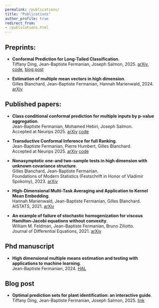 ```yaml
---
permalink: /publications/
title: "Publications"
author_profile: true
redirect_from: 
- /publications.html
---
```

## Preprints:
- **Conformal Prediction for Long-Tailed Classification**.\
Tiffany Ding, Jean-Baptiste Fermanian, Joseph Salmon, 2025. [arXiv](https://arxiv.org/abs/2507.06867), [code](https://github.com/tiffanyding/long-tail-conformal), [blog post](https://josephsalmon.eu/blog/long-tail/)

 - **Estimation of multiple mean vectors in high dimension**.\
Gilles Blanchard, Jean-Baptiste Fermanian, Hannah Marienwald, 2024. [arXiv](https://arxiv.org/pdf/2403.15038)

## Published papers:

- **Class conditional conformal prediction for multiple inputs by p-value aggregation**.\
Jean-Baptiste Fermanian, Mohamed Hebiri, Joseph Salmon.\
Accepted at Neurips 2025. [arXiv](https://arxiv.org/abs/2507.07150) [code](https://github.com/jeanbaptistefermanian/Class_Conditional_CP_for_Multi_Inputs)

- **Transductive Conformal Inference for full Ranking**.\
Jean-Baptiste Fermanian, Pierre Humbert, Gilles Blanchard.\
Accepted at Neurips 2025. [arXiv](https://arxiv.org/abs/2501.11384) [code](https://github.com/pierreHmbt/transductive-conformal-inference-for-ranking)

- **Nonasymptotic one-and two-sample tests in high dimension with unknown covariance structure**.\
Gilles Blanchard, Jean-Baptiste Fermanian.\
Foundations of Modern Statistics (Festschrift in Honor of Vladimir Spokoiny), 2023. [arXiv](https://arxiv.org/pdf/2109.01730)

- **High-Dimensional Multi-Task Averaging and Application to Kernel Mean Embedding**.\
 Hannah Marienwald, Jean-Baptiste Fermanian, Gilles Blanchard.\
AISTATS, 2021. [arXiv](https://arxiv.org/pdf/2011.06794)

- **An example of failure of stochastic homogenization for viscous Hamilton-Jacobi equations without convexity**.\
 William M. Feldman, Jean-Baptiste Fermanian, Bruno Ziliotto.\
Journal of Differential Equations, 2021. [arXiv](https://arxiv.org/pdf/1905.07295)

## Phd manuscript
- **High dimensional multiple means estimation and testing with applications to machine learning**.\
Jean-Baptiste Fermanian, 2024. [HAL](https://theses.hal.science/tel-04744920v1)

## Blog post
- **Optimal prediction sets for plant identification: an interactive guide**.\
Tiffany Ding, Jean-Baptiste Fermanian, Joseph Salmon, 2025. [link](https://josephsalmon.eu/blog/long-tail/)
